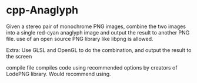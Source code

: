 # cpp-Anaglyph

Given a stereo pair of monochrome PNG images, combine the two images into a single red-cyan anaglyph image and output the result to another PNG file. use of an open source PNG library like libpng is allowed.

Extra: Use GLSL and OpenGL to do the combination, and output the result to the screen

compile file compiles code using recommended options by creators of LodePNG library. Would recommend using.
